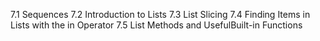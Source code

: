7.1 Sequences
7.2 Introduction to Lists
7.3 List Slicing
7.4 Finding Items in Lists with the in Operator
7.5 List Methods and UsefulBuilt-in Functions